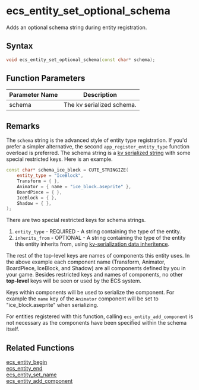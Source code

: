 # ecs_entity_set_optional_schema

Adds an optional schema string during entity registration.

## Syntax

```cpp
void ecs_entity_set_optional_schema(const char* schema);
```

## Function Parameters

Parameter Name | Description
--- | ---
schema | The kv serialized schema.

## Remarks

The `schema` string is the advanced style of entity type registration. If you'd prefer a simpler alternative, the second `app_register_entity_type` function overload is preferred. The schema string is a [kv serialized string](https://github.com/RandyGaul/cute_framework/tree/master/docs/serialization) with some special restricted keys. Here is an example.

```cpp
const char* schema_ice_block = CUTE_STRINGIZE(
	entity_type = "IceBlock",
	Transform = { },
	Animator = { name = "ice_block.aseprite" },
	BoardPiece = { },
	IceBlock = { },
	Shadow = { },
);
```

There are two special restricted keys for schema strings.

1. `entity_type` - REQUIRED - A string containing the type of the entity.
2. `inherits_from` - OPTIONAL - A string containing the type of the entity this entity inherits from, using [kv-serialization data inheritence](https://github.com/RandyGaul/cute_framework/tree/master/docs/serialization).

The rest of the top-level keys are names of components this entity uses. In the above example each component name (Transform, Animator, BoardPiece, IceBlock, and Shadow) are all components defined by you in your game. Besides restricted keys and names of components, no other **top-level** keys will be seen or used by the ECS system.

Keys within components will be used to serialize the component. For example the `name` key of the `Animator` component will be set to "ice_block.aseprite" when serializing.

For entities registered with this function, calling `ecs_entity_add_component` is not necessary as the components have been specified within the schema itself.

## Related Functions

[ecs_entity_begin](https://github.com/RandyGaul/cute_framework/blob/master/docs/ecs/ecs_entity_begin.md)  
[ecs_entity_end](https://github.com/RandyGaul/cute_framework/blob/master/docs/ecs/ecs_entity_end.md)  
[ecs_entity_set_name](https://github.com/RandyGaul/cute_framework/blob/master/docs/ecs/ecs_entity_set_name.md)  
[ecs_entity_add_component](https://github.com/RandyGaul/cute_framework/blob/master/docs/ecs/ecs_entity_add_component.md)  
